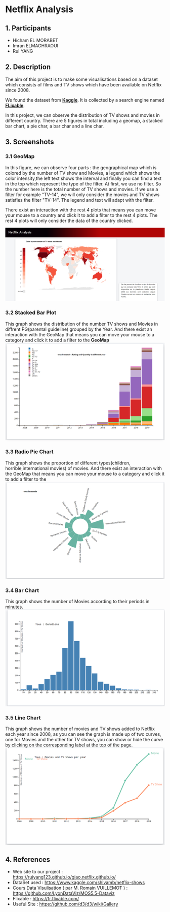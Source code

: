 # Netflix Analysis

## 1. Participants 

- Hicham EL MORABET
- Imran ELMAGHRAOUI
- Rui YANG

## 2. Description

The aim of this project is to make some visualisations based on a dataset which consists 
of films and TV shows which have been available on Netflix since 2008.

We found the dataset from **[Kaggle](https://www.kaggle.com/shivamb/netflix-shows)**. It is collected by a search engine named **[FLixable](https://fr.flixable.com/)**.
 
In this project, we can observe the distribution of TV shows and movies in different country. 
There are 5 figures in total including a geomap, a stacked bar chart, a pie char, a bar char and a line char.



## 3. Screenshots

### 3.1 GeoMap

In this figure, we can observe four parts : the geographical map which is colored by the number of TV show and Movies, a legend which shows the color intensity,the left text shows the interval and finally you can find a text in the top which represent the type of the filter. At first, we use no filter. So the number here is the total number of TV shows and movies. If we use a filter for example "TV-14", we will only consider the movies and TV shows satisfies the filter "TV-14". The legend and text will adapt with the filter.

There exist an interaction with the rest 4 plots that means you can move your mouse to a country and click it to add a filter to the rest 4 plots. The rest 4 plots will only consider the data of the country clicked.
<br/>

![avatar](https://github.com/ruiyang123/giao.netflix.github.io/blob/master/screenShots/f.PNG)

### 3.2 Stacked Bar Plot

This graph shows the distribution of the number TV shows and Movies in diffrent PG(parental guideline) grouped by the Year.
And there exist an interaction with the GeoMap that means you can move your mouse to a category and click it to add a filter to the **GeoMap**
<br/>
![avatar](https://github.com/ruiyang123/giao.netflix.github.io/blob/master/screenShots/stacked_bar.PNG)

### 3.3 Radio Pie Chart

This graph shows the proportion of different types(children, horrible,international movies) of movies.
And there exist an interaction with the GeoMap that means you can move your mouse to a category and click it to add a filter to the 
<br/>
![avatar](https://github.com/ruiyang123/giao.netflix.github.io/blob/master/screenShots/radio_pie.PNG)

### 3.4 Bar Chart

This graph shows the number of Movies according to their periods in minutes.
<br/>
![avatar](https://github.com/ruiyang123/giao.netflix.github.io/blob/master/screenShots/bar.PNG)

### 3.5 Line Chart

This graph shows the number of movies and TV shows added to Netflix each year since 2008, as you can see the graph is made up of two curves, one for Movies and the other for TV shows, you can show or hide the curve by clicking on the corresponding label at the top of the page.
<br/>
![avatar](https://github.com/ruiyang123/giao.netflix.github.io/blob/master/screenShots/line.PNG)





## 4. References

- Web site to our project : https://ruiyang123.github.io/giao.netflix.github.io/
- DataSet used : https://www.kaggle.com/shivamb/netflix-shows
- Cours Data Visulisation ( par M. Romain VUILLEMOT ) : https://github.com/LyonDataViz/MOS5.5-Dataviz
- Flixable :  https://fr.flixable.com/
- Useful Site : https://github.com/d3/d3/wiki/Gallery
